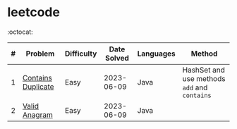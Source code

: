 # leetcode

:octocat:

| #   | Problem                                                                 | Difficulty | Date Solved | Languages | Method |
|-----|-------------------------------------------------------------------------|------------|-------------|-----------|--|
| 1   | [Contains Duplicate](https://leetcode.com/problems/contains-duplicate/) | Easy       | 2023-06-09  | Java      | HashSet and use methods `add` and `contains` |
| 2   | [Valid Anagram](https://leetcode.com/problems/valid-anagram/)           | Easy       | 2023-06-09  | Java      |  |
